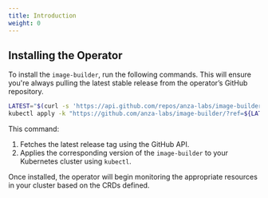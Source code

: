 ```yaml
---
title: Introduction
weight: 0
---
```


## Installing the Operator

To install the `image-builder`, run the following commands. This will ensure you're always pulling the latest stable release from the operator’s GitHub repository.

```sh
LATEST="$(curl -s 'https://api.github.com/repos/anza-labs/image-builder/releases/latest' | jq -r '.tag_name')"
kubectl apply -k "https://github.com/anza-labs/image-builder/?ref=${LATEST}"
```

This command:

1. Fetches the latest release tag using the GitHub API.
1. Applies the corresponding version of the `image-builder` to your Kubernetes cluster using `kubectl`.

Once installed, the operator will begin monitoring the appropriate resources in your cluster based on the CRDs defined.
